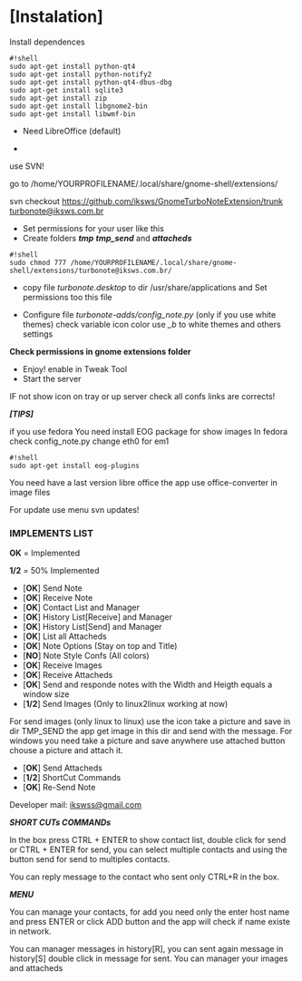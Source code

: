 
# **[Instalation]** #

Install dependences

```
#!shell
sudo apt-get install python-qt4
sudo apt-get install python-notify2
sudo apt-get install python-qt4-dbus-dbg
sudo apt-get install sqlite3
sudo apt-get install zip
sudo apt-get install libgnome2-bin
sudo apt-get install libwmf-bin
```

* Need LibreOffice (default)

*
use SVN!

go to /home/YOURPROFILENAME/.local/share/gnome-shell/extensions/

svn checkout https://github.com/iksws/GnomeTurboNoteExtension/trunk turbonote@iksws.com.br

* Set permissions for your user like this
* Create folders ***tmp*** ***tmp_send*** and ***attacheds***


```
#!shell
sudo chmod 777 /home/YOURPROFILENAME/.local/share/gnome-shell/extensions/turbonote@iksws.com.br/
```

* copy file *turbonote.desktop* to  dir /usr/share/applications and Set permissions too this file


* Configure file *turbonote-adds/config_note.py* (only if you use white themes) check variable icon color use *_b* to white themes and others settings


**Check permissions in gnome extensions folder**

* Enjoy! enable in Tweak Tool 
* Start the server 


IF not show icon on tray or up server check all confs links are corrects!


***[TIPS]***

if you use fedora 
You need install EOG package for show images
In fedora check config_note.py change eth0 for em1
```
#!shell
sudo apt-get install eog-plugins
```
You need have a last version  libre office the app use office-converter in image files

For update use menu svn updates!

### IMPLEMENTS LIST ###

**OK** = Implemented

**1/2** = 50% Implemented

* [**OK**] Send Note
* [**OK**] Receive Note
* [**OK**] Contact List and Manager
* [**OK**] History List[Receive] and Manager
* [**OK**] History List[Send] and Manager
* [**OK**] List all Attacheds
* [**OK**] Note Options (Stay on top and Title)
* [**NO**] Note Style Confs (All colors)
* [**OK**] Receive Images
* [**OK**] Receive Attacheds
* [**OK**] Send and responde notes with the Width and Heigth equals a window size
* [**1/2**] Send Images (Only to linux2linux working at now)

For send images (only linux to linux) use the icon take a picture and save in dir TMP_SEND the app get image in this dir and send with the  message.
For windows you need take a picture and save anywhere use attached button chouse a picture and attach it.

* [**OK**] Send Attacheds
* [**1/2**] ShortCut Commands
* [**OK**] Re-Send Note

Developer mail: ikswss@gmail.com


***SHORT CUTs COMMANDs***

In the box press CTRL + ENTER to show contact list, double click for send or CTRL + ENTER for send,  you can select multiple contacts and using the button send for send to multiples contacts.

You can reply message to the contact who sent only CTRL+R in the box.

***MENU***

You can manage your contacts, for add you need only the enter host name and press ENTER or click ADD button and  the app will check if name existe in network.

You can manager messages in history[R], you can sent again message in history[S] double click in message for sent.
You can manager your images and attacheds 
